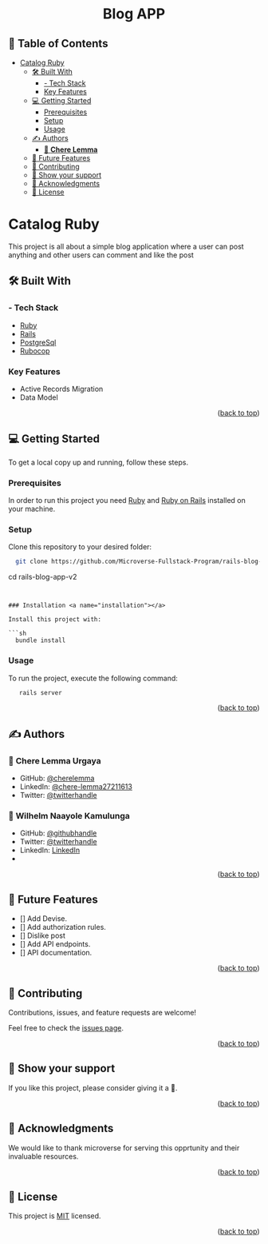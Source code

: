 <a name="readme-top"></a>

<div align="center">
  <h1><b> Blog APP </b></h1>
</div>


## 📗 Table of Contents

- [Catalog Ruby ](#catalog-ruby-)
  - [🛠 Built With ](#-built-with-)
    - [- Tech Stack ](#--tech-stack-)
    - [Key Features ](#key-features-)
  - [💻 Getting Started ](#-getting-started-)
    - [Prerequisites ](#prerequisites-)
    - [Setup ](#setup-)
    - [Usage ](#usage-)
  - [✍️ Authors ](#️-authors-)
    - [👤 **Chere Lemma**](#-chere-lemma)
  - [🔭 Future Features ](#-future-features-)
  - [🤝 Contributing ](#-contributing-)
  - [💖 Show your support ](#-show-your-support-)
  - [🙏 Acknowledgments ](#-acknowledgments-)
  - [📝  License ](#--license-)


# Catalog Ruby <a name="about-project"></a>

This project is all about a simple blog application where a user can post anything and other users can comment and like the post

## 🛠 Built With <a name="built-with"></a>

### - Tech Stack <a name="tech-stack"></a>

  <ul>
    <li><a href="https://www.ruby-lang.org/en/">Ruby</a></li>
    <li><a href="https://rubyonrails.org/">Rails</a></li>
    <li><a href="https://www.postgresql.org/">PostgreSql</a></li>
    <li><a href="https://rubocop.org/">Rubocop</a></li>
  </ul>

### Key Features <a name="key-features"></a>

- Active Records Migration
- Data Model

<p align="right">(<a href="#readme-top">back to top</a>)</p>

## 💻 Getting Started <a name="getting-started"></a>

To get a local copy up and running, follow these steps.

### Prerequisites <a name="prerequisites"></a>

In order to run this project you need [Ruby](https://www.ruby-lang.org/en/) and [Ruby on Rails](https://rubyonrails.org/) installed on your machine.


### Setup <a name="setup"></a>

Clone this repository to your desired folder:

```sh
  git clone https://github.com/Microverse-Fullstack-Program/rails-blog-app-v2
```
   cd rails-blog-app-v2
   
```


### Installation <a name="installation"></a>

Install this project with:

```sh
  bundle install
```

### Usage <a name="usage"></a>

To run the project, execute the following command:

```sh
   rails server
```

<p align="right">(<a href="#readme-top">back to top</a>)</p>

## ✍️ Authors <a name="authors"></a>

### 👤 **Chere Lemma Urgaya**

- GitHub: [@cherelemma](https://github.com/cherelemma)
- LinkedIn: [@chere-lemma27211613](https://www.linkedin.com/in/chere-lemma27211613)
- Twitter: [@twitterhandle](https://twitter.com/Chere21271613)

### 👤 **Wilhelm Naayole Kamulunga**
- GitHub: [@githubhandle](https://github.com/WilhelmK109)
- Twitter: [@twitterhandle](https://twitter.com/ActiveK7)
- LinkedIn: [LinkedIn](https://www.linkedin.com/in/wilhelm-kamulunga-613675114/)
- 
<p align="right">(<a href="#readme-top">back to top</a>)</p>

## 🔭 Future Features <a name="future-features"></a>

- [] Add Devise.
- [] Add authorization rules.
- [] Dislike post
- [] Add API endpoints.
- [] API documentation.
  
<p align="right">(<a href="#readme-top">back to top</a>)</p>

## 🤝 Contributing <a name="contributing"></a>

Contributions, issues, and feature requests are welcome!

Feel free to check the [issues page](https://github.com/Microverse-Fullstack-Program/rails-blog-app-v2/issues).

<p align="right">(<a href="#readme-top">back to top</a>)</p>


## 💖 Show your support <a name="support"></a>

If you like this project, please consider giving it a 🌟.

<p align="right">(<a href="#readme-top">back to top</a>)</p>


## 🙏 Acknowledgments <a name="acknowledgements"></a>

We would like to thank microverse for serving this opprtunity and their invaluable resources.


<p align="right">(<a href="#readme-top">back to top</a>)</p>


## 📝  License <a name="license"></a>

This project is [MIT](./LICENSE) licensed.

<p align="right">(<a href="#readme-top">back to top</a>)</p>

